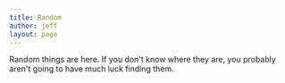 ```yaml
---
title: Random
author: jeff
layout: page
---
```


Random things are here. If you don't know where they are, you probably aren't going to have much luck finding them.

